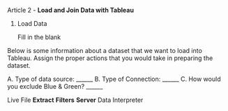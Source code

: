 Article 2 - **Load and Join Data with Tableau**

1.  Load Data

    Fill in the blank

Below is some information about a dataset that we want to load into Tableau. Assign the proper actions that you would take in preparing the dataset.

A. Type of data source: ______
B. Type of Connection: ______
C. How would you exclude Blue & Green? ______

Live
File
**Extract**
**Filters**
**Server**
Data Interpreter
